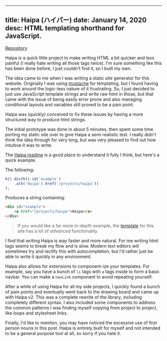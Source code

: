 ----
title: Haipa (ハイパー)
date: January 14, 2020
desc: HTML templating shorthand for JavaScript.
----

[Repository](https://github.com/matteron/haipa)

Haipa is a quick little project to make writing HTML a bit quicker and less painful (I really hate writing all those tags twice). I'm sure something like this has been done before, I just couldn't find it, so I built my own.

The idea came to me when I was writing a static site generator for this website.  Originally I was using [mustache](https://mustache.github.io/) for templating, but I found having to work around the logic-less nature of it frustrating.  So, I just decided to just use JavaScript template strings and write raw html in those, but that came with the issue of being easily error prone and also managing conditional layouts and variables still proved to be a pain point.  

Haipa was (quickly) conceived to fix these issues by having a more structured way to produce html strings. 

The initial prototype was done in about 5 minutes, then spent some time porting my static site over to give Haipa a semi realistic test.  I really didn't think the idea through for very long, but was very pleased to find out how intuitive it was to write.

The [Haipa readme](https://github.com/matteron/Haipa) is a good place to understand it fully I think, but here's a quick example.

The following:
```javascript
h().div(h().id('example')
    .a(h('Haipa').href('/projects/haipa'))
);
```

Produces a string containing:
```html
<div id="example">
    <a href="/projects/haipa">Haipa</a>
</div>
```

> If you would like a far more in-depth example, the [template](https://github.com/matteron/mattia.id/blob/master/src/templating/template.js) for this site has a lot of *advanced* functionality.

I find that writing Haipa is way faster and more natural.  For me writing html tags seems to break my flow and is slow.  Modern text editors will sometimes try and rectify this with autocompletion, but I'd rather just be able to write it quickly in any environment.

Haipa also allows for extensions to component-ize your templates.  For example, say you have a bunch of `li` tags with `a` tags inside to form a basic navbar.  You can make a `navLink` component to avoid repeating yourself.

After a while of using Haipa for all my side projects, I quickly found a bunch of pain points and eventually went back to the drawing board and came up with Haipa v2.  This was a complete rewrite of the library, including completely different syntax.  I also included some components to address the common patterns I was finding myself copying from project to project, like loops and stylesheet links.

Finally, I'd like to mention, you may have noticed the excessive use of first person nouns in this post.  Haipa is entirely built for myself and not intended to be a general purpose tool at all, so sorry if you hate it.